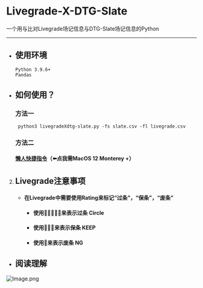 # Livegrade-X-DTG-Slate

一个用与比对Livegrade场记信息与DTG-Slate场记信息的Python

---

- ## 使用环境

      Python 3.9.6+
      Pandas

- ## 如何使用？
     ### 方法一

       python3 livegradeXdtg-slate.py -fs slate.csv -fl livegrade.csv

    ### 方法二
    #### [懒人快捷指令](https://www.icloud.com/shortcuts/9efbba52180a42ec971afc7519c2946d)（⬅️点我需MacOS 12 Monterey +）
         

2. ## Livegrade注意事项
   - #### 在Livegrade中需要使用Rating来标记“过条”，“保条”，“废条”
      - #### 使用🌟🌟🌟🌟🌟来表示过条 Circle
      - #### 使用🌟🌟🌟来表示保条 KEEP
      - #### 使用🌟来表示废条 NG

- ## 阅读理解

![Image.png](https://res.craft.do/user/full/69e79654-3209-1fb2-a0b1-6e6353d11c7f/doc/F754BB7C-893F-4F4F-A544-2B31F659DD86/FC20AE30-06F7-45DD-8D89-60AE7284EF0E_2/vxRPf1pbP0zpsa82vPrvBDDNqwpZT3Hkxe39xwTTDfAz/Image.png)


